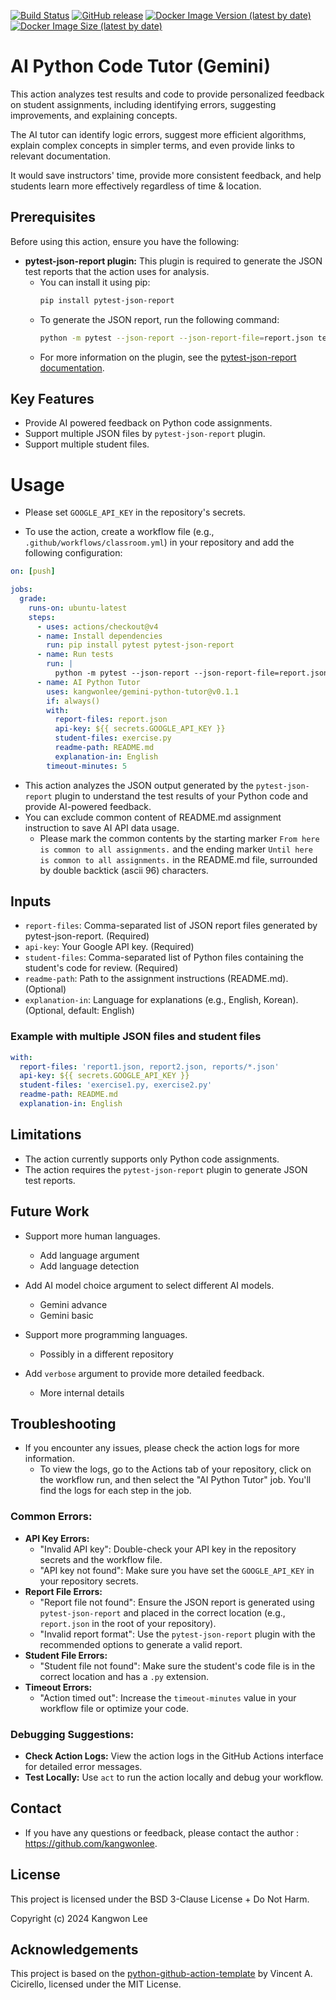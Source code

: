 [![Build Status](https://github.com/kangwonlee/gemini-python-tutor/workflows/build/badge.svg)](https://github.com/kangwonlee/gemini-python-tutor/actions)
[![GitHub release](https://img.shields.io/github/release/kangwonlee/gemini-python-tutor.svg)](https://github.com/kangwonlee/gemini-python-tutor/releases)
[![Docker Image Version (latest by date)](https://img.shields.io/docker/v/beachgoer/gemini-python-tutor?label=Docker%20Hub&logo=docker)](https://hub.docker.com/r/beachgoer/gemini-python-tutor)
[![Docker Image Size (latest by date)](https://img.shields.io/docker/image-size/beachgoer/gemini-python-tutor?logo=docker)](https://hub.docker.com/r/beachgoer/gemini-python-tutor)

# AI Python Code Tutor (Gemini)

This action analyzes test results and code to provide personalized feedback on student assignments, including identifying errors, suggesting improvements, and explaining concepts.

The AI tutor can identify logic errors, suggest more efficient algorithms, explain complex concepts in simpler terms, and even provide links to relevant documentation.

It would save instructors' time, provide more consistent feedback, and help students learn more effectively regardless of time & location.

## Prerequisites

Before using this action, ensure you have the following:

* **pytest-json-report plugin:** This plugin is required to generate the JSON test reports that the action uses for analysis.
    * You can install it using pip:
      ```bash
      pip install pytest-json-report
      ```
    * To generate the JSON report, run the following command:
      ```bash
      python -m pytest --json-report --json-report-file=report.json tests/test_my_test_file.py
      ```
    * For more information on the plugin, see the [pytest-json-report documentation](https://pypi.org/project/pytest-json-report/).

## Key Features

* Provide AI powered feedback on Python code assignments.
* Support multiple JSON files by `pytest-json-report` plugin.
* Support multiple student files.

# Usage
* Please set `GOOGLE_API_KEY` in the repository's secrets.

* To use the action, create a workflow file (e.g., `.github/workflows/classroom.yml`) in your repository and add the following configuration:

``` yaml
on: [push]

jobs:
  grade:
    runs-on: ubuntu-latest
    steps:
      - uses: actions/checkout@v4
      - name: Install dependencies
        run: pip install pytest pytest-json-report
      - name: Run tests
        run: |
          python -m pytest --json-report --json-report-file=report.json tests/test_my_test_file.py
      - name: AI Python Tutor
        uses: kangwonlee/gemini-python-tutor@v0.1.1
        if: always()
        with:
          report-files: report.json
          api-key: ${{ secrets.GOOGLE_API_KEY }}
          student-files: exercise.py
          readme-path: README.md
          explanation-in: English
        timeout-minutes: 5

```
* This action analyzes the JSON output generated by the `pytest-json-report` plugin to understand the test results of your Python code and provide AI-powered feedback.
* You can exclude common content of README.md assignment instruction to save AI API data usage.
    * Please mark the common contents by the starting marker ``From here is common to all assignments.`` and the ending marker ``Until here is common to all assignments.`` in the README.md file, surrounded by double backtick (ascii 96) characters.

## Inputs
* `report-files`: Comma-separated list of JSON report files generated by pytest-json-report. (Required)
* `api-key`: Your Google API key. (Required)
* `student-files`: Comma-separated list of Python files containing the student's code for review. (Required)
* `readme-path`: Path to the assignment instructions (README.md). (Optional)
* `explanation-in`: Language for explanations (e.g., English, Korean). (Optional, default: English)

### Example with multiple JSON files and student files
``` yaml
with:
  report-files: 'report1.json, report2.json, reports/*.json'
  api-key: ${{ secrets.GOOGLE_API_KEY }}
  student-files: 'exercise1.py, exercise2.py'
  readme-path: README.md
  explanation-in: English
```

## Limitations
* The action currently supports only Python code assignments.
* The action requires the `pytest-json-report` plugin to generate JSON test reports.

## Future Work
* Support more human languages.
    * Add language argument
    * Add language detection

* Add AI model choice argument to select different AI models.
    * Gemini advance
    * Gemini basic

* Support more programming languages.
    * Possibly in a different repository

* Add `verbose` argument to provide more detailed feedback.
    * More internal details

## Troubleshooting

* If you encounter any issues, please check the action logs for more information.
    * To view the logs, go to the Actions tab of your repository, click on the workflow run, and then select the "AI Python Tutor" job. You'll find the logs for each step in the job.

### Common Errors:

* **API Key Errors:**
    * "Invalid API key": Double-check your API key in the repository secrets and the workflow file.
    * "API key not found": Make sure you have set the `GOOGLE_API_KEY` in your repository secrets.
* **Report File Errors:**
    * "Report file not found": Ensure the JSON report is generated using `pytest-json-report` and placed in the correct location (e.g., `report.json` in the root of your repository).
    * "Invalid report format": Use the `pytest-json-report` plugin with the recommended options to generate a valid report.
* **Student File Errors:**
    * "Student file not found":  Make sure the student's code file is in the correct location and has a `.py` extension.
* **Timeout Errors:**
    * "Action timed out":  Increase the `timeout-minutes` value in your workflow file or optimize your code.

### Debugging Suggestions:

* **Check Action Logs:**  View the action logs in the GitHub Actions interface for detailed error messages.
* **Test Locally:** Use `act` to run the action locally and debug your workflow.

## Contact
* If you have any questions or feedback, please contact the author : https://github.com/kangwonlee.

## License

This project is licensed under the BSD 3-Clause License + Do Not Harm.

Copyright (c) 2024 Kangwon Lee

## Acknowledgements

This project is based on the [python-github-action-template](https://github.com/cicirello/python-github-action-template) by Vincent A. Cicirello, licensed under the MIT License.
